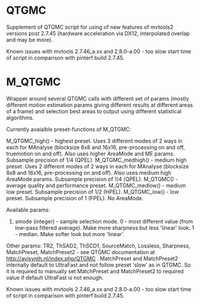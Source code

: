 # QTGMC
Supplement of QTGMC script for using of new features of mvtools2 versions post 2.7.45 (hardware acceleration via DX12, interpolated overlap and may be more).

Known issues with mvtools 2.7.46_a.xx and 2.8.0-a.00 - too slow start time of script in comparison with pinterf build 2.7.45.

# M_QTGMC
Wrapper around several QTGMC calls with different set of params (mostly different motion estimation params giving different results at different areas of a frame) and selection best areas to output using different statistical algorithms.

Currently avaialble preset-functions of M_QTGMC:

M_QTGMC_high() - highest preset. Uses 3 different modes of 2 ways in each for MAnalyse (blocksize 8x8 and 16x16, pre-processing on and off, truemotion on and off). Also uses higher AreaMode and ME params. Subsample precision of 1/4 (QPEL).
M_QTGMC_medhigh() - medium high preset. Uses 2 different modes of 2 ways in each for MAnalyse (blocksize 8x8 and 16x16, pre-processing on and off). Also uses medium high AreaMode params. Subsample precision of 1/4 (QPEL).
M_QTGMC() - average quality and performance preset. 
M_QTGMC_medlow() - medium low preset. Subsample precision of 1/2 (HPEL).
M_QTGMC_low() - low preset. Subsample precision of 1 (FPEL). No AreaMode.

Available params:
1. smode (integer) - sample selection mode. 0 - most different value (from low-pass filtered average). Make more sharpness but less 'linear' look. 1 - median. Make softer look but more 'linear'.

Other params:  TR2, ThSAD2, ThSCD1, SourceMatch, Lossless, Sharpness, MatchPreset, MatchPreset2 - see QTGMC documentation at http://avisynth.nl/index.php/QTGMC . MatchPreset and MatchPreset2 internally default to UltraFast and not follow preset 'slow' as in QTGMC. So it is required to manually set MatchPreset and MatchPreset2 to required value if default UltraFast is not enough.


Known issues with mvtools 2.7.46_a.xx and 2.8.0-a.00 - too slow start time of script in comparison with pinterf build 2.7.45.
